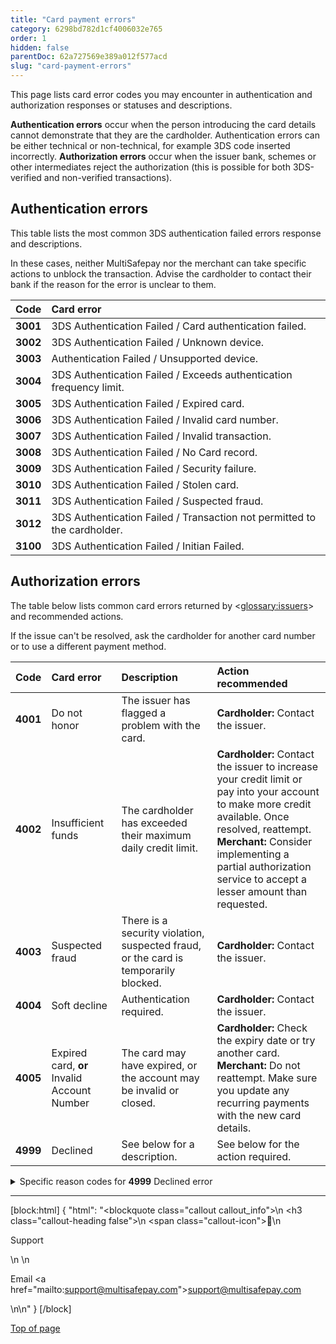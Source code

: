 ```yaml
---
title: "Card payment errors"
category: 6298bd782d1cf4006032e765
order: 1
hidden: false
parentDoc: 62a727569e389a012f577acd
slug: "card-payment-errors"
---
```

This page lists card error codes you may encounter in authentication and authorization responses or statuses and descriptions.

**Authentication errors** occur when the person introducing the card details cannot demonstrate that they are the cardholder. Authentication errors can be either technical or non-technical, for example 3DS code inserted incorrectly.
**Authorization errors** occur when the issuer bank, schemes or other intermediates reject the authorization (this is possible for both 3DS-verified and non-verified transactions).

## Authentication errors

This table lists the most common 3DS authentication failed errors response and descriptions.

In these cases, neither MultiSafepay nor the merchant can take specific actions to unblock the transaction. Advise the cardholder to contact their bank if the reason for the error is unclear to them.

| Code     | Card error                                                         |
| :-------- | :----------------------------------------------------------------------- |
| **3001** | 3DS Authentication Failed / Card authentication failed.                  |
| **3002** | 3DS Authentication Failed / Unknown device.                              |
| **3003** | Authentication Failed / Unsupported device.                              |
| **3004** | 3DS Authentication Failed / Exceeds authentication frequency limit.      |
| **3005** | 3DS Authentication Failed / Expired card.                                |
| **3006** | 3DS Authentication Failed / Invalid card number.                         |
| **3007** | 3DS Authentication Failed / Invalid transaction.                         |
| **3008** | 3DS Authentication Failed / No Card record.                              |
| **3009** | 3DS Authentication Failed / Security failure.                            |
| **3010** | 3DS Authentication Failed / Stolen card.                                 |
| **3011** | 3DS Authentication Failed / Suspected fraud.                             |
| **3012** | 3DS Authentication Failed / Transaction not permitted to the cardholder. |
| **3100** | 3DS Authentication Failed / Initian Failed. |

## Authorization errors

The table below lists common card errors returned by <<glossary:issuers>> and recommended actions.

If the issue can't be resolved, ask the cardholder for another card number or to use a different payment method.

| Code | Card error | Description| Action recommended|
| :-------- | :--------| :--------|:---------- |
| **4001** | Do not honor |The issuer has flagged a problem with the card.|**Cardholder:** Contact the issuer.|
| **4002** | Insufficient funds | The cardholder has exceeded their maximum daily credit limit.| **Cardholder:** Contact the issuer to increase your credit limit or pay into your account to make more credit available. Once resolved, reattempt.<br> **Merchant:** Consider implementing a partial authorization service to accept a lesser amount than requested. |
| **4003** | Suspected fraud | There is a security violation, suspected fraud, or the card is temporarily blocked. | **Cardholder:**  Contact the issuer. |
| **4004** | Soft decline | Authentication required.| **Cardholder:**  Contact the issuer. |
| **4005** | Expired card, **or** Invalid Account Number | The card may have expired, or the account may be invalid or closed. |**Cardholder:**  Check the expiry date or try another card.<br> **Merchant:**  Do not reattempt. Make sure you update any recurring payments with the new card details. |
| **4999** | Declined | See below for a description. | See below for the action required. |

<details>

<summary>  Specific reason codes for <b>4999</b> Declined error</summary>
 <br>

| Card error | Description | Action |
|:---|:---| :--- |
| **Refer to the card issuer** | The issuer wants to check the transaction. | **Cardholder:** Contact the issuer to complete the transaction. |
| **Invalid merchant or service provider** | The issuer restricts the merchant or service provider.| **Cardholder:** Contact the issuer.|
| **Pick up the card** | The transaction was declined because the cardholder's account was closed or blocked.|  **Cardholder:**  Contact the issuer to complete the transaction |
|  **Pick up the card, special conditions** | The issuer wants to check the transaction.| **Cardholder:** Contact the issuer to complete the transaction |
| **Cardholder not enrolled in service** | The cardholder is not enrolled in 3DS service. | **Cardholder**:  Contact the issuer. <br> **Merchant**: card not enrolled in 3DS service. Not possible to authenticate |
| **Transaction timed out (ACS)** | The transaction expired in the authentication stage | **Cardholder**: In next transaction, complete authentication |
| **Invalid merchant or service provider** | The merchant or service provider is restricted by the issuer.| **Cardholder:** Contact the issuer. |
|  **Invalid transaction** | The transaction is invalid. |**Cardholder:** Check the payment method type and payment details <br>**Merchant:** Do not reattempt. The issuer will never approve.|
| **Invalid amount** | The payment amount exceeds issuer policies or regulatory limits.| **Cardholder:** Contact your bank. |
| **Invalid card, or account number** | The card may have expired, or the account may be invalid or closed. | **Cardholder:** Contact the issuer. |
| **Invalid issuer** | The first digit of the card number doesn't match any issuer. | **Cardholder:** Check the first digit of the card number, or contact the issuer.<br> **Merchant:** Do not reattempt. The issuer will never approve. |
| **Re-enter transaction** | There was a transaction error, or the issuer was temporarily unavailable. |  **Merchant:** Reattempt if still unsuccessful after several attempts, email [support@multisafepay.com](mailto:support@multisafepay.com)|
| **File temporarily unavailable** | Authorization failed due to a temporary error. | **Merchant:** Reattempt if still unsuccessful after several attempts, email [support@multisafepay.com](mailto:support@multisafepay.com) |
| **Format error** | The format may be incorrect. | **Merchant:** Check the transaction data. |
| **Insufficient funds or over credit limit** | The card exceeds the holder's credit limit or will go over if the transaction is processed. | **Cardholder:** Contact the issuer to increase your credit limit or pay into your account to make more credit available. Once resolved, reattempt.<br>  **Merchant:**  Consider implementing a partial authorization service to accept a less than requested.| 
| **Invalid PIN** | The PIN may be incorrect. |**Cardholder:**  Try again with the correct PIN. |
| **Transaction not permitted to cardholder** | The cardholder isn't permitted to perform this type of transaction, e.g.: <br> - Product type  <br> - Issuer policy <br> - Restricted country or across borders <br>- Card has not yet been activated | **Cardholder:** Contact the issuer. <br> **Merchant:** Do **not** reattempt. The issuer will never approve.|
| **Transaction not permitted to acquirer or terminal** | Your MultiSafepay account is not set up for this payment method or type of transaction. | **Merchant:** Email [support@multisafepay.com](mailto:support@multisafepay.com) |
| **Restricted card** | The card is restricted, e.g.: <br>- Deceased cardholder <br> - Permanently blocked <br>- Embargoed country|**Cardholder:** Contact the issuer.<br> **Merchant:** Reattempt if the cardholder confirms the restriction has been removed. Do **not** alter the country code or any other transaction data.|
| **PIN not changed** | A PIN change request was not completed successfully. | **Cardholder:** Contact the issuer. |
| **PIN tries exceeded** | The number of PIN tries exceeded. | **Merchant:** Do **not** reattempt on the same day to allow limits to reset. |
| **Invalid or non-existent account** | The account is temporarily blocked. The card may not have been activated yet. | **Cardholder:** Contact the issuer.<br> **Merchant:**  Reattempt. If the cardholder confirms the account is unblocked or the card has been activated.|
| **Negative CAM, dCVV, iCVV, or CVV results** | There may have been an issue with the card reader or a voltage spike during the read. | **Merchant:**  Reattempt, but monitor for potential fraud. |
| **Cannot verify PIN** | An issue with card verification. | **Merchant:** You can reattempt within the same day, or attempt <<glossary:POS>> transactions as non-PIN transactions, if applicable. |
|  **Cryptographic failure** | Technical issues. | The issuer cannot authorize the transaction for technical reasons. |
| **Authorization or issuer system inoperative** | The issuer couldn't be contacted, or the authorization timed out. | **Merchant:** You can reattempt within the same day. |
| **Unable to route the transaction** | There was a technical destination error in the issuer's system. | **Cardholder:** You can reattempt. |
| **Transaction cannot be completed** | There is a temporary or permanent restriction on the cardholder's account, e.g.:<br>- Gambling <br> - Unauthorized card-not-present transaction  <br>- No two-factor authentication | **Cardholder:** Contact the issuer.<br>**Merchant:** Reattempt if the cardholder confirms the restriction has been removed. Do **not** alter any transaction data.|
| **Duplicate transmission detected** | The same transaction has been submitted more than once.| **Cardholder:** Do **not** reattempt. |
| **System error** | There is a temporary error in the issuer's system. | **Merchant:** Reattempt if it still unsuccessful, email [support@multisafepay.com](mailto:support@multisafepay.com) |
| **Card type verification error** | The CID or CVV2 code provided doesn't match the card. | **Cardholder:** Provide the correct code, and then reattempt.<br> **Merchant:** You can try again without a code, but be aware that it may be a fraudulent transaction if the cardholder doesn't have the correct code, **or** Your MultiSafepay account may be configured incorrectly. Email [support@multisafepay.com](mailto:support@multisafepay.com) |
| **Stop payment order** | The cardholder has requested that the issuer stop a recurring payment transaction. | **Cardholder:** Provide an alternative payment method, or contact the issuer. <br> **Merchant:** Do **not** reattempt. The issuer will never approve. |
| **Revocation of authorization order** | The cardholder requested that the issuer stop recurring payment transactions with a specific merchant. | **Cardholder:** Provide an alternative payment method, or contact the issuer.<br> **Merchant:** Do **not** reattempt. The issuer will never approve. |
| **Revocation of all authorizations order** | The cardholder requested the issuer to stop all recurring payment transactions for that card. | **Cardholder:** Provide an alternative payment method, or contact the issuer.<br>  **Merchant:** Do **not** reattempt. The issuer will never approve. |
| **Decline for CVV2 failure** | CVV2 verification failed in a card-not-present transaction. | **Merchant:** Validate the CVV2 value before reattempting. Monitor reattempts for potential fraud. |
| **Additional customer authentication required** | The transaction falls within the scope of PSD2 and did not pass 3D Secure. |**Merchant:**  For card-not-present transactions, reattempt with 3D Secure. |
| **Declined by MultiSafepay** | Our automated fraud filter flagged the transaction as probably fraudulent. | Email [support@multisafepay.com](mailto:support@multisafepay.com) |
| **3D Secure authentication cancelled** | 3DS authentication was cancelled. | Ask the cardholder to reattempt. |
| **3D Secure-authenticated cards** | Merchant only accepts 3D Secure-authenticated cards | Email a request to accept non-3D Secure authenticated cards to [risk@multisafepay.com](mailto:risk@multisafepay.com) |

 <br>

 </details>

---

[block:html]
{
  "html": "<blockquote class=\"callout callout_info\">\n    <h3 class=\"callout-heading false\">\n        <span class=\"callout-icon\">💬</span>\n        <p>Support</p>\n    </h3>\n    <p>Email <a href=\"mailto:support@multisafepay.com\">support@multisafepay.com</a></p>\n</blockquote>\n"
}
[/block]

[Top of page](#)

